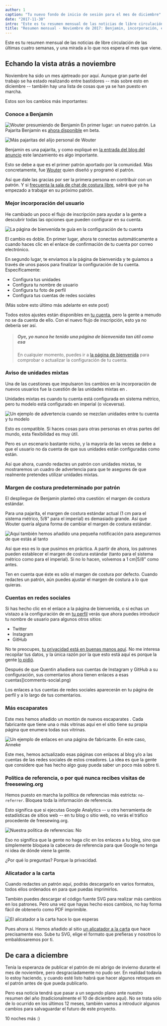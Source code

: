 ```yaml
---
author: 1
caption: "Tu nuevo fondo de inicio de sesión para el mes de diciembre"
date: "2017-11-30"
intro: "Este es tu resumen mensual de las noticias de libre circulación de las últimas cuatro semanas, y una mirada a lo que nos espera el mes que viene."
title: "Resumen mensual - Noviembre de 2017: Benjamin, incorporación, escaparates y nuestro alicatador a la carta"
---
```



Este es tu resumen mensual de las noticias de libre circulación de las últimas cuatro semanas, y una mirada a lo que nos espera el mes que viene.

## Echando la vista atrás a noviembre
Noviembre ha sido un mes ajetreado por aquí. Aunque gran parte del trabajo se ha estado realizando entre bastidores -- más sobre esto en diciembre -- también hay una lista de cosas que ya se han puesto en marcha.

Estos son los cambios más importantes:

### Conoce a Benjamin
![Wouter presumiendo de Benjamin](https://posts.freesewing.org/uploads/benjamin_fc9844f4bd.jpg) En primer lugar: un nuevo patrón. La Pajarita Benjamin es [ahora disponible](/patterns/benjamin) en beta.

![Más pajaritas del alijo personal de Wouter](https://posts.freesewing.org/uploads/bowties_4f3e05ec53.jpg)

Benjamin es una pajarita, y como expliqué en [la entrada del blog del anuncio](/en/blog/benjamin-bow-tie-beta/) este lanzamiento es algo importante.

Esto se debe a que es el primer patrón aportado por la comunidad. Más concretamente, fue [Wouter](/users/xdpug) quien diseñó y programó el patrón.

Así que dale las gracias por ser la primera persona en contribuir con un patrón. Y si [frecuenta la sala de chat de costura libre](https://discord.freesewing.org/), sabrá que ya ha empezado a trabajar en su próximo patrón.


### Mejor incorporación del usuario

He cambiado un poco el flujo de inscripción para ayudar a la gente a descubrir todas las opciones que pueden configurar en su cuenta.

![La página de bienvenida te guía en la configuración de tu cuenta](https://posts.freesewing.org/uploads/welcome_e02a39ca3b.png)

El cambio es doble. En primer lugar, ahora te conectas automáticamente a cuando haces clic en el enlace de confirmación de tu cuenta por correo electrónico.

En segundo lugar, te enviamos a la página de bienvenida y te guiamos a través de unos pasos para finalizar la configuración de tu cuenta. Específicamente:

 - Configura tus unidades
 - Configura tu nombre de usuario
 - Configura tu foto de perfil
 - Configura tus cuentas de redes sociales

(Más sobre esto último más adelante en este post)

Todos estos ajustes están disponibles en [tu cuenta](/account), pero la gente a menudo no se da cuenta de ello. Con el nuevo flujo de inscripción, esto ya no debería ser así.

> ##### Oye, yo nunca he tenido una página de bienvenida tan útil como esa
> 
> En cualquier momento, puedes ir a [la página de bienvenida](/welcome) para comprobar o actualizar la configuración de tu cuenta.

### Aviso de unidades mixtas

Una de las cuestiones que impulsaron los cambios en la incorporación de nuevos usuarios fue la cuestión de las unidades mixtas en .

Unidades mixtas es cuando tu cuenta está configurada en sistema métrico, pero tu modelo está configurado en imperial (o viceversa).

![Un ejemplo de advertencia cuando se mezclan unidades entre tu cuenta y tu modelo](https://posts.freesewing.org/uploads/units_mismatch_warning_058d7de9b4.png)

Esto es compatible. Si haces cosas para otras personas en otras partes del mundo, esta flexibilidad es muy útil.

Pero es un escenario bastante nicho, y la mayoría de las veces se debe a que el usuario no da cuenta de que sus unidades están configuradas como están.

Así que ahora, cuando redactes un patrón con unidades mixtas, te mostraremos un cuadro de advertencia para que te asegures de que realmente pretendes utilizar unidades mixtas.

### Margen de costura predeterminado por patrón
El despliegue de Benjamin planteó otra cuestión: el margen de costura estándar.

Para una pajarita, el margen de costura estándar actual (1 cm para el sistema métrico, 5/8" para el imperial) es demasiado grande. Así que Wouter quería alguna forma de cambiar el margen de costura estándar.

![Aquí también hemos añadido una pequeña notificación para asegurarnos de que estás al tanto](https://posts.freesewing.org/uploads/non_standard_sa_warning_e5046e98a7.png)

Así que eso es lo que pusimos en práctica. A partir de ahora, los patrones pueden establecer el margen de costura estándar (tanto para el sistema métrico como para el imperial). Si no lo hacen, volvemos a 1 cm|5/8" como antes.

Ten en cuenta que éste es sólo el margen de costura por defecto. Cuando redactes un patrón, aún puedes ajustar el margen de costura a lo que quieras.

### Cuentas en redes sociales

Si has hecho clic en el enlace a la página de bienvenida, o si echas un vistazo a la configuración de en [tu perfil](/profile) verás que ahora puedes introducir tu nombre de usuario para algunos otros sitios:

 - Twitter
 - Instagram
 - GitHub

No te preocupes, [tu privacidad está en buenas manos aquí](/blog/privacy-choices/). No me interesa recopilar tus datos, y la única razón por la que esto está aquí es porque la gente [lo pidió](https://github.com/freesewing/site/issues/184).

Después de que Quentin añadiera sus cuentas de Instagram y GitHub a su configuración, sus comentarios ahora tienen enlaces a esas cuentas])comments-social.png)

Los enlaces a tus cuentas de redes sociales aparecerán en tu página de perfil y a lo largo de tus comentarios.

### Más escaparates

Este mes hemos añadido un montón de nuevos escaparates [](/showcase). Cada fabricante que tiene una o más vitrinas aquí en el sitio tiene su propia página que enumera todas sus vitrinas.

![Un ejemplo de enlaces en una página de fabricante. En este caso, Anneke](https://posts.freesewing.org/uploads/maker_links_8504a1b00d.png)

Este mes, hemos actualizado esas páginas con enlaces al blog y/o a las cuentas de las redes sociales de estos creadores. La idea es que la gente que considere que has hecho algo guay pueda saber un poco más sobre ti.

### Política de referencia, o por qué nunca recibes visitas de freesewing.org

Hemos puesto en marcha la política de referencias más estricta: `no-referrer`. Bloquea toda la información de referencia.

Esto significa que si ejecutas Google Analytics -- u otra herramienta de estadísticas de sitios web -- en tu blog o sitio web, no verás el tráfico procedente de freesewing.org.

![Nuestra política de referencias: No](https://posts.freesewing.org/uploads/no_13049a23c3.gif)

Eso no significa que la gente no haga clic en los enlaces a tu blog, sino que simplemente bloquea la cabecera de referencia para que Google no tenga ni idea de dónde viene la gente.

¿Por qué lo preguntas? Porque la privacidad.

### Alicatador a la carta
Cuando redactes un patrón aquí, podrás descargarlo en varios formatos, todos ellos ordenados en para que puedas imprimirlos.

También puedes descargar el código fuente SVG para realizar más cambios en los patrones. Pero una vez que hayas hecho esos cambios, no hay forma fácil de obtenerlo como PDF imprimible.

![El alicatador a la carta hace lo que esperas](tiler.svg)

Pues ahora sí. Hemos añadido al sitio [un alicatador a la carta](/tools/tiler) que hace precisamente eso. Sube tu SVG, elige el formato que prefieras y nosotros lo embaldosaremos por ti.

## De cara a diciembre

Tenía la esperanza de publicar el patrón de mi abrigo de invierno durante el mes de noviembre, pero desgraciadamente no pudo ser. En realidad todavía lo estoy haciendo, y cuando esté listo habrá que hacer algunos retoques en el patrón antes de que pueda publicarlo.

Pero esa noticia tendrá que pasar a un segundo plano ante nuestro resumen del año (tradicionalmente el 10 de diciembre aquí). No se trata sólo de lo ocurrido en los últimos 12 meses, también vamos a introducir algunos cambios para salvaguardar el futuro de este proyecto.

10 noches más :)


